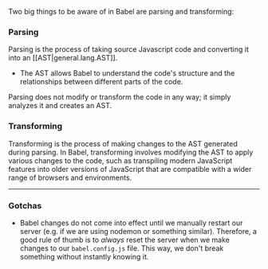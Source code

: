 
Two big things to be aware of in Babel are parsing and transforming:

### Parsing
Parsing is the process of taking source Javascript code and converting it into an [[AST|general.lang.AST]].
- The AST allows Babel to understand the code's structure and the relationships between different parts of the code. 

Parsing does not modify or transform the code in any way; it simply analyzes it and creates an AST.

### Transforming
Transforming is the process of making changes to the AST generated during parsing. In Babel, transforming involves modifying the AST to apply various changes to the code, such as transpiling modern JavaScript features into older versions of JavaScript that are compatible with a wider range of browsers and environments.

* * * 

### Gotchas
- Babel changes do not come into effect until we manually restart our server (e.g. if we are using nodemon or something similar). Therefore, a good rule of thumb is to *always* reset the server when we make changes to our `babel.config.js` file. This way, we don't break something without instantly knowing it.